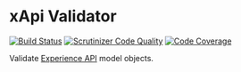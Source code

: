 xApi Validator
==============

[![Build Status](https://travis-ci.org/php-xapi/xapi-validator.svg?branch=master)](https://travis-ci.org/php-xapi/xapi-validator)
[![Scrutinizer Code Quality](https://scrutinizer-ci.com/g/php-xapi/xapi-validator/badges/quality-score.png?b=master)](https://scrutinizer-ci.com/g/php-xapi/xapi-validator/?branch=master)
[![Code Coverage](https://scrutinizer-ci.com/g/php-xapi/xapi-validator/badges/coverage.png?b=master)](https://scrutinizer-ci.com/g/php-xapi/xapi-validator/?branch=master)

Validate [Experience API](https://github.com/adlnet/xAPI-Spec/blob/master/xAPI.md)
model objects.
